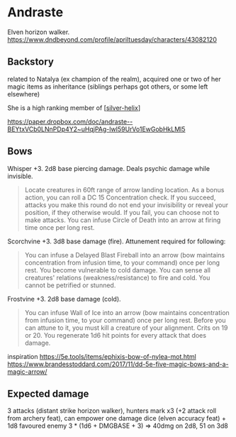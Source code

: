 # Andraste
Elven horizon walker.
https://www.dndbeyond.com/profile/apriltuesday/characters/43082120

## Backstory
related to Natalya (ex champion of the realm), acquired one or two of her magic items as inheritance (siblings perhaps got others, or some left elsewhere)

She is a high ranking member of [[silver-helix]]

https://paper.dropbox.com/doc/andraste--BEYtxVCb0LNnPDp4Y2~uHqjPAg-lwI59UrVo1EwGobHkLMl5

## Bows
Whisper +3. 2d8 base piercing damage. Deals psychic damage while invisible.
> Locate creatures in 60ft range of arrow landing location.
> As a bonus action, you can roll a DC 15 Concentration check. If you succeed, attacks you make this round do not end your invisibility or reveal your position, if they otherwise would. If you fail, you can choose not to make attacks.
> You can infuse Circle of Death into an arrow at firing time once per long rest.

Scorchvine +3. 3d8 base damage (fire). Attunement  required for following:
> You can infuse a Delayed Blast Fireball into an arrow (bow maintains concentration from infusion time, to your command) once per long rest.
> You become vulnerable to cold damage.
> You can sense all creatures' relations (weakness/resistance) to fire and cold.
> You cannot be petrified or stunned.

Frostvine +3. 2d8 base damage (cold).
> You can infuse Wall of Ice into an arrow (bow maintains concentration from infusion time, to your command) once per long rest.
> Before you can attune to it, you must kill a creature of your alignment.
> Crits on 19 or 20.
> You regenerate 1d6 hit points for every attack that does damage.

inspiration
https://5e.tools/items/ephixis-bow-of-nylea-mot.html
https://www.brandesstoddard.com/2017/11/dd-5e-five-magic-bows-and-a-magic-arrow/

## Expected damage
3 attacks (distant strike horizon walker), hunters mark x3 (+2 attack roll from archery feat), can empower one damage dice (elven accuracy feat) + 1d8 favoured enemy
3 * (1d6 + DMGBASE + 3) => 40dmg on 2d8, 51 on 3d8

[//begin]: # "Autogenerated link references for markdown compatibility"
[silver-helix]: ../factions/silver-helix "Silver Helix"
[//end]: # "Autogenerated link references"

